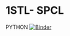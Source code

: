 # 1STL- SPCL
PYTHON
[![Binder](https://mybinder.org/badge_logo.svg)](https://mybinder.org/v2/gh/nsiCurie/partie-algorithmes/master)
